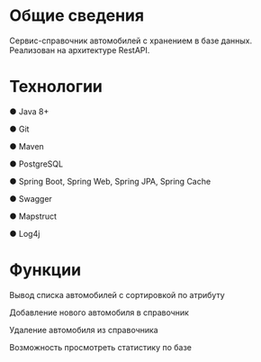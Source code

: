 # Общие сведения
Сервис-справочник автомобилей с хранением в базе данных. Реализован на архитектуре RestAPI.

# Технологии
● Java 8+

● Git

● Maven

● PostgreSQL

● Spring Boot, Spring Web, Spring JPA, Spring Cache

● Swagger

● Mapstruct

● Log4j

# Функции
Вывод списка автомобилей с сортировкой по атрибуту

Добавление нового автомобиля в справочник

Удаление автомобиля из справочника

Возможность просмотреть статистику по базе
